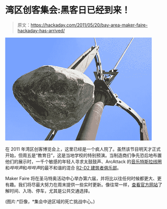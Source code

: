 # 湾区创客集会:黑客日已经到来！

> 原文：<https://hackaday.com/2011/05/20/bay-area-maker-faire-hackaday-has-arrived/>

![](img/540fd53ef477bd77abfc5e03e6130306.png "colossus")

在 2011 年湾区创客博览会上，这里已经是一个疯人院了。虽然该节目明天才正式开始，但周五是“教育日”，这是当地学校的特别预演。当制造商们争先恐后地布置他们的展示时，一千个敏感的年轻人寻求太鼓鼓声、ArcAttack 的[音乐特斯拉线圈](http://hackaday.com/2008/06/12/singing-tesla-coils/)和*哔哔声*和*哔哔声*的最不和谐的混合 [R2-D2 建筑者俱乐部](http://hackaday.com/2010/05/27/bamf2010-look-sir-droids/)。

Maker Faire 将在圣马特奥活动中心举办第六届，并将比以往任何时候都更大、更有趣。我们将尽最大努力在周末提供一些实时更新。像往常一样，[查看官方网站](http://makerfaire.com/)了解时间、入场、停车，尤其是公共交通选择。

(图片:*巨像，*集会中途区域的死亡挑战中心。)